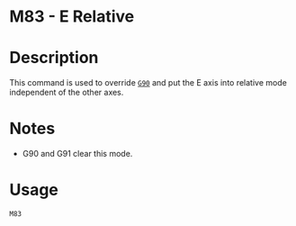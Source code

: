 # M83 - E Relative

# Description
This command is used to override [`G90`](/docs/gcode/G090.html) and put the E axis into relative mode independent of the other axes.

# Notes
  - G90 and G91 clear this mode.

# Usage
`M83`
